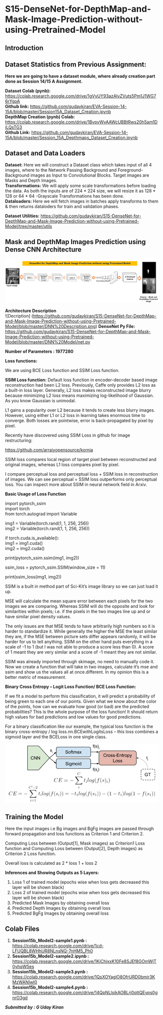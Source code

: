 # S15-DenseNet-for-DepthMap-and-Mask-Image-Prediction-without-using-Pretrained-Model

## Introduction ## 
## Dataset Statistics from Previous Assignment: ##

**Here we are going to have a dataset module, where already creation part done as Session 14/15 A Assignment.** <br>

**Dataset Colab (pynb):** https://colab.research.google.com/drive/1gVyUY93azAIvZVuts5Pm1J1WG76rYgoA <br>
**Github link:** https://github.com/gudaykiran/EVA-Session-14-15A/blob/master/Session15A_Dataset_Creation.ipynb <br>
**DepthMap Creation (pynb) Colab:** https://colab.research.google.com/drive/1BvpvWvAAWcUBBtRws20h5am1DiLQsTG3 <br>
**Github Link:** https://github.com/gudaykiran/EVA-Session-14-15A/blob/master/Session_15A_Depthmaps_Dataset_Creation.ipynb <br>


## Dataset and Data Loaders ##
**Dataset:** Here we will construct a Dataset class which takes input of all 4 images, where to the Network Passing Background and Foreground- Background images as Input to Convolutional Blocks. Target images are Masks and Depth Images. <br>
**Transformations:** We will apply some scale transformations before loading the data.
As both the inputs are of 224 * 224 size, we will resize it as 128 * 128 or 64 * 64
-Grayscale Transformations has been done. <br>
**Dataloaders:** Here we will fetch images in batches apply transforms to them & then returns dataloders for train and validation phases.

**Dataset Utilities:** https://github.com/gudaykiran/S15-DenseNet-for-DepthMap-and-Mask-Image-Prediction-without-using-Pretrained-Model/tree/master/utils <br>

## Mask and DepthMap Images Prediction using Dense CNN Architecture ##
![Mask and DepthMap Images Prediction using Dense CNN Architecture](https://github.com/gudaykiran/S15-DenseNet-for-DepthMap-and-Mask-Image-Prediction-without-using-Pretrained-Model/blob/master/DenseNet%20for%20DepthMap%20and%20Mask%20Image%20Prediction%20without%20using%20Pretrained%20Model.png)


**Architecture Description**  <br>
![Decription] (https://github.com/gudaykiran/S15-DenseNet-for-DepthMap-and-Mask-Image-Prediction-without-using-Pretrained-Model/blob/master/DNN%20Description.png)
**DenseNet Py  File:** https://github.com/gudaykiran/S15-DenseNet-for-DepthMap-and-Mask-Image-Prediction-without-using-Pretrained-Model/blob/master/DNN%20Model/net.py

**Number of Parameters : 1977280**

**Loss functions:**

We are using BCE Loss function and SSIM Loss function.

**SSIM Loss function:**
Default loss function in encoder-decoder based image reconstruction had been L2 loss. Previously, Caffe only provides L2 loss as a built-in loss layer. Generally, L2 loss makes reconstructed image blurry because minimizing L2 loss means maximizing log-likelihood of Gaussian. As you know Gaussian is unimodal.

L1 gains a popularity over L2 because it tends to create less blurry images. However, using either L1 or L2 loss in learning takes enormous time to converge. Both losses are pointwise, error is back-propagated by pixel by pixel.

Recently have discovered using SSIM Loss in github for image restructuring:

https://github.com/arraiyopensource/kornia

SSIM loss compares local region of target pixel between reconstructed and original images, whereas L1 loss compares pixel by pixel.

I compare perceptual loss and perceptual loss + SSIM loss in reconstruction of images. We can see perceptual + SSIM loss outperforms only perceptual loss. You can inspect more about SSIM in neural network field in Arxiv. 

**Basic Usage of Loss Function**

 import pytorch_ssim <br>
import torch <br>
from torch.autograd import Variable <br>

img1 = Variable(torch.rand(1, 1, 256, 256)) <br>
img2 = Variable(torch.rand(1, 1, 256, 256)) <br>

if torch.cuda.is_available(): <br>
    img1 = img1.cuda() <br>
    img2 = img2.cuda() <br>
 
print(pytorch_ssim.ssim(img1, img2)) <br>

ssim_loss = pytorch_ssim.SSIM(window_size = 11) <br>

print(ssim_loss(img1, img2)) <br>


SSIM is a built in method part of Sci-Kit’s image library so we can just load it up. 

MSE will calculate the mean square error between each pixels for the two images we are comparing. Whereas SSIM will do the opposite and look for similarities within pixels; i.e. if the pixels in the two images line up and or have similar pixel density values. 

The only issues are that MSE tends to have arbitrarily high numbers so it is harder to standardize it. While generally the higher the MSE the least similar they are, if the MSE between picture sets differ appears randomly, it will be harder for us to tell anything. SSIM on the other hand puts everything in a scale of -1 to 1 (but I was not able to produce a score less than 0). A score of 1 meant they are very similar and a score of -1 meant they are not similar. 

SSIM was already imported through skimage, no need to manually code it. Now we create a function that will take in two images, calculate it’s mse and ssim and show us the values all at once.different. In my opinion this is a better metric of measurement.


**Binary Cross Entropy – Logit Loss Function/ BCE Loss Function:**

If we fit a model to perform this classification, it will predict a probability of being green to each one of our points. Given what we know about the color of the points, how can we evaluate how good (or bad) are the predicted probabilities? This is the whole purpose of the loss function! It should return high values for bad predictions and low values for good predictions. 

For a binary classification like our example, the typical loss function is the binary cross-entropy / log loss.nn.BCEwithLogitsLoss – this loss combines a sigmoid layer and the BCELoss in one single class.


![Binary Cross Entropy – Logit Loss Function/ BCE Loss Function](https://github.com/gudaykiran/S15-DenseNet-for-DepthMap-and-Mask-Image-Prediction-without-using-Pretrained-Model/blob/master/Loss%20Function.png)

## Training the Model ##

Here the input images i.e Bg images and BgFg images are passed through forward propagation and loss functions as Criterion 1 and Criterion 2.

Computing Loss between (Output[1], Mask images) as Criterion1 Loss function and Computing Loss between (Output[2], Depth images) as Criterion 2 Loss function.

Overall loss is calculated as 2 * loss 1 + loss 2 

**Inferences and Showing Outputs as 5 Layers:**

1.	Loss 1 of trained model (epochs wise when loss gets decreased this layer will be shown black)
2.	Loss 2 of trained model (epochs wise when loss gets decreased this layer will be shown black)
3.	Predicted Mask Images by obtaining overall loss
4.	Predicted Depth Images by obtaining overall loss
5.	Predicted BgFg Images by obtaining overall loss

## Colab Files ##

1.	**Session15b_Model2-sample1.pynb :** https://colab.research.google.com/drive/1cd-LFUQBL8WHhUR8NLnsNQ-7nHM5_Ph0
2.	**Session15b_Model2-sample2.ipynb :** https://colab.research.google.com/drive/1KjChjxxK10Fe8SJEf8GOmWjT0yhqW5es
3.	**Session15b_Model2-sample3.pynb :** https://colab.research.google.com/drive/1QsXOYaglO8OfrURD0bmir3KMzWANIwI0
4.	**Session15b_Model2-sample4.pynb :** https://colab.research.google.com/drive/14QpNLlsikAOBLrj0qltQEyps0gnrO3gd


***Submitted by : G Uday Kiran***
